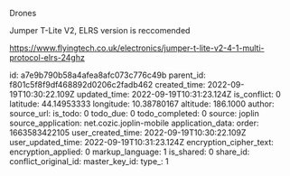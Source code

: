Drones

Jumper T-Lite V2, ELRS version is reccomended

https://www.flyingtech.co.uk/electronics/jumper-t-lite-v2-4-1-multi-protocol-elrs-24ghz



id: a7e9b790b58a4afea8afc073c776c49b
parent_id: f801c5f8f9df468892d0206c2fadb462
created_time: 2022-09-19T10:30:22.109Z
updated_time: 2022-09-19T10:31:23.124Z
is_conflict: 0
latitude: 44.14953333
longitude: 10.38780167
altitude: 186.1000
author: 
source_url: 
is_todo: 0
todo_due: 0
todo_completed: 0
source: joplin
source_application: net.cozic.joplin-mobile
application_data: 
order: 1663583422105
user_created_time: 2022-09-19T10:30:22.109Z
user_updated_time: 2022-09-19T10:31:23.124Z
encryption_cipher_text: 
encryption_applied: 0
markup_language: 1
is_shared: 0
share_id: 
conflict_original_id: 
master_key_id: 
type_: 1
